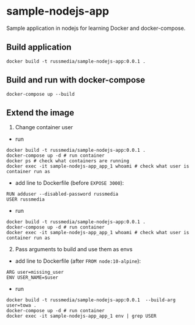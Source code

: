 # sample-nodejs-app

Sample application in nodejs for learning Docker and docker-compose.

## Build application
```
docker build -t russmedia/sample-nodejs-app:0.0.1 .
```

## Build and run with docker-compose
```
docker-compose up --build
```

## Extend the image

1. Change container user
- run
```
docker build -t russmedia/sample-nodejs-app:0.0.1 .
docker-compose up -d # run container
docker ps # check what containers are running
docker exec -it sample-nodejs-app_app_1 whoami # check what user is container run as
```
- add line to Dockerfile (before `EXPOSE 3000`):
```
RUN adduser --disabled-password russmedia
USER russmedia
```
- run
```
docker build -t russmedia/sample-nodejs-app:0.0.1 .
docker-compose up -d # run container
docker exec -it sample-nodejs-app_app_1 whoami # check what user is container run as
```

2. Pass arguments to build and use them as envs
- add line to Dockerfile (after `FROM node:10-alpine`):
```
ARG user=missing_user
ENV USER_NAME=$user
```
- run
```
docker build -t russmedia/sample-nodejs-app:0.0.1  --build-arg user=towa .
docker-compose up -d # run container
docker exec -it sample-nodejs-app_app_1 env | grep USER
```
